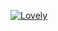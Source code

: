 [![Lovely](https://imgur.com/a/XnDUFbN)](https://www.highrevenuegate.com/qq1c7js6j?key=482ba64bb535d17bbe1e8eef5b198a46)

